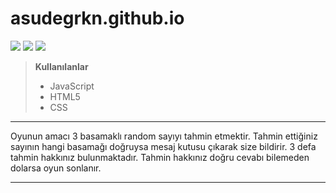# asudegrkn.github.io

![]( https://img.shields.io/badge/JavaScript-yellow?style=for-the-badge&logo=javascript&logoColor=white)
![](https://img.shields.io/badge/HTML-orange?style=for-the-badge&logo=html5&logoColor=white)
![](https://img.shields.io/badge/CSS-blue?style=for-the-badge&logo=CSS3&logoColor=white)

>**Kullanılanlar**
>* JavaScript
>* HTML5
>* CSS

___

Oyunun amacı 3 basamaklı random sayıyı tahmin etmektir. Tahmin ettiğiniz sayının hangi basamağı doğruysa mesaj kutusu çıkarak size bildirir. 3 defa tahmin hakkınız bulunmaktadır. Tahmin hakkınız doğru cevabı bilemeden dolarsa oyun sonlanır. 

___

